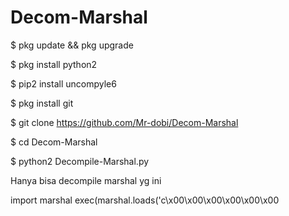 # Decom-Marshal

$ pkg update && pkg upgrade

$ pkg install python2

$ pip2 install uncompyle6

$ pkg install git

$ git clone https://github.com/Mr-dobi/Decom-Marshal

$ cd Decom-Marshal

$ python2 Decompile-Marshal.py





Hanya bisa decompile marshal yg ini


import marshal
exec(marshal.loads('c\x00\x00\x00\x00\x00\x00
